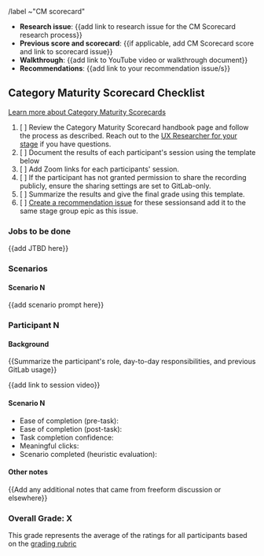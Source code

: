 <!--
 
Title should be: Category Maturity Scorecard - {{Stage Group}} FY{{YY}}-Q{{quarter number}} - {{Title or Description of the Evaluated Workflow / JTBD}}
(e.g. “Category Maturity Scorecard - Create:Source Code FY21-Q1 - Obtaining screenshots from testing artifacts)

This template is meant to document results from Category Maturity Scorecard user sessions. See the handbook page (linked below) for more information on how to conduct those sessions.

If this CM Scorecard is related to an OKR, append ~OKR to the /label quick action below to automatically add the 'OKR' label.

-->

/label ~"CM scorecard" 

- **Research issue**: {{add link to research issue for the CM Scorecard research process}}
- **Previous score and scorecard**: {{if applicable, add CM Scorecard score and link to scorecard issue}}
- **Walkthrough**: {{add link to YouTube video or walkthrough document}}
- **Recommendations**: {{add link to your recommendation issue/s}}

## Category Maturity Scorecard Checklist

[Learn more about Category Maturity Scorecards](https://about.gitlab.com/handbook/engineering/ux/category-maturity-scorecards/)
1. [ ] Review the Category Maturity Scorecard handbook page and follow the process as described. Reach out to the [UX Researcher for your stage](https://about.gitlab.com/handbook/product/categories/) if you have questions.
1. [ ] Document the results of each participant's session using the template below
1. [ ] Add Zoom links for each participants' session. 
1. [ ] If the participant has not granted permission to share the recording publicly, ensure the sharing settings are set to GitLab-only.
1. [ ] Summarize the results and give the final grade using this template.
1. [ ] [Create a recommendation issue](https://gitlab.com/gitlab-org/gitlab-design/issues/new?issuable_template=UX%20Scorecard%20Part%202) for these sessionsand add it to the same stage group epic as this issue.

### Jobs to be done
{{add JTBD here}}

### Scenarios
#### Scenario N
{{add scenario prompt here}}

### Participant N
#### Background
{{Summarize the participant's role, day-to-day responsibilities, and previous GitLab usage}}

{{add link to session video}}

#### Scenario N
* Ease of completion (pre-task): 
* Ease of completion (post-task): 
* Task completion confidence: 
* Meaningful clicks: 
* Scenario completed (heuristic evaluation): 

#### Other notes
{{Add any additional notes that came from freeform discussion or elsewhere}}

### Overall Grade: X

This grade represents the average of the ratings for all participants based on the [grading rubric](https://about.gitlab.com/handbook/engineering/ux/category-maturity-scorecards/#grading)
